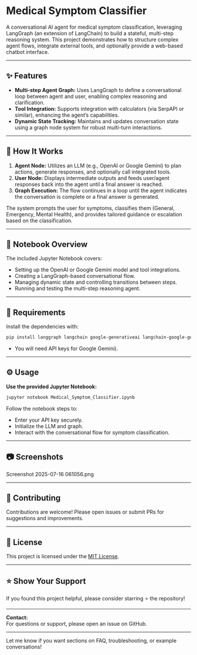# Medical Symptom Classifier

A conversational AI agent for medical symptom classification, leveraging LangGraph (an extension of LangChain) to build a stateful, multi-step reasoning system. This project demonstrates how to structure complex agent flows, integrate external tools, and optionally provide a web-based chatbot interface.

---

## ✨ Features

- **Multi-step Agent Graph:** Uses LangGraph to define a conversational loop between agent and user, enabling complex reasoning and clarification.
- **Tool Integration:** Supports integration with calculators (via SerpAPI or similar), enhancing the agent’s capabilities.
- **Dynamic State Tracking:** Maintains and updates conversation state using a graph node system for robust multi-turn interactions.
---

## 🚀 How It Works

1. **Agent Node:** Utilizes an LLM (e.g., OpenAI or Google Gemini) to plan actions, generate responses, and optionally call integrated tools.
2. **User Node:** Displays intermediate outputs and feeds user/agent responses back into the agent until a final answer is reached.
3. **Graph Execution:** The flow continues in a loop until the agent indicates the conversation is complete or a final answer is generated.

The system prompts the user for symptoms, classifies them (General, Emergency, Mental Health), and provides tailored guidance or escalation based on the classification.

---

## 📓 Notebook Overview

The included Jupyter Notebook covers:

- Setting up the OpenAI or Google Gemini model and tool integrations.
- Creating a LangGraph-based conversational flow.
- Managing dynamic state and controlling transitions between steps.
- Running and testing the multi-step reasoning agent.

---

## 🧰 Requirements

Install the dependencies with:

```bash
pip install langgraph langchain google-generativeai langchain-google-genai
```

- You will need API keys for Google Gemini).

---

## ⚙️ Usage

**Use the provided Jupyter Notebook:**

```bash
jupyter notebook Medical_Symptom_Classifier.ipynb
```

Follow the notebook steps to:

- Enter your API key securely.
- Initialize the LLM and graph.
- Interact with the conversational flow for symptom classification.

---

## 📷 Screenshots

Screenshot 2025-07-16 061056.png

---

## 🤝 Contributing

Contributions are welcome! Please open issues or submit PRs for suggestions and improvements.

---

## 📄 License

This project is licensed under the [MIT License](LICENSE).

---

## ⭐ Show Your Support

If you found this project helpful, please consider starring ⭐ the repository!

---

**Contact:**  
For questions or support, please open an issue on GitHub.

---

Let me know if you want sections on FAQ, troubleshooting, or example conversations!
